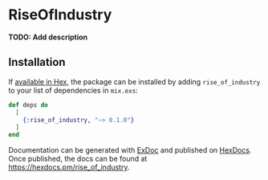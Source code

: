 # RiseOfIndustry

**TODO: Add description**

## Installation

If [available in Hex](https://hex.pm/docs/publish), the package can be installed
by adding `rise_of_industry` to your list of dependencies in `mix.exs`:

```elixir
def deps do
  [
    {:rise_of_industry, "~> 0.1.0"}
  ]
end
```

Documentation can be generated with [ExDoc](https://github.com/elixir-lang/ex_doc)
and published on [HexDocs](https://hexdocs.pm). Once published, the docs can
be found at <https://hexdocs.pm/rise_of_industry>.


